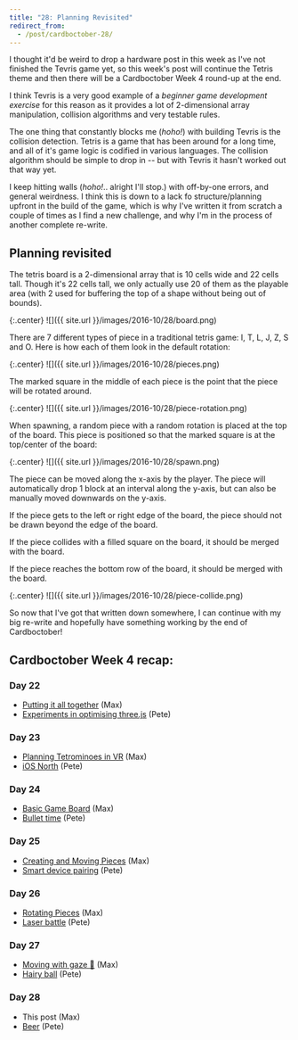 ```yaml
---
title: "28: Planning Revisited"
redirect_from:
  - /post/cardboctober-28/
---
```


I thought it'd be weird to drop a hardware post in this week as I've not finished the Tevris game yet, so this week's post will continue the Tetris theme and then there will be a Cardboctober Week 4 round-up at the end.

<!-- more -->

I think Tevris is a very good example of a _beginner game development exercise_ for this reason as it provides a lot of 2-dimensional array manipulation, collision algorithms and very testable rules.

The one thing that constantly blocks me (_hoho!_) with building Tevris is the collision detection. Tetris is a game that has been around for a long time, and all of it's game logic is codified in various languages. The collision algorithm should be simple to drop in -- but with Tevris it hasn't worked out that way yet.

I keep hitting walls (_hoho!_.. alright I'll stop.) with off-by-one errors, and general weirdness. I think this is down to a lack fo structure/planning upfront in the build of the game, which is why I've written it from scratch a couple of times as I find a new challenge, and why I'm in the process of another complete re-write.

## Planning revisited

The tetris board is a 2-dimensional array that is 10 cells wide and 22 cells tall. Though it's 22 cells tall, we only actually use 20 of them as the playable area (with 2 used for buffering the top of a shape without being out of bounds).

{:.center}
![]({{ site.url }}/images/2016-10/28/board.png)

There are 7 different types of piece in a traditional tetris game: I, T, L, J, Z, S and O. Here is how each of them look in the default rotation:

{:.center}
![]({{ site.url }}/images/2016-10/28/pieces.png)

The marked square in the middle of each piece is the point that the piece will be rotated around.

{:.center}
![]({{ site.url }}/images/2016-10/28/piece-rotation.png)

When spawning, a random piece with a random rotation is placed at the top of the board. This piece is positioned so that the marked square is at the top/center of the board:

{:.center}
![]({{ site.url }}/images/2016-10/28/spawn.png)

The piece can be moved along the x-axis by the player. The piece will automatically drop 1 block at an interval along the y-axis, but can also be manually moved downwards on the y-axis.

If the piece gets to the left or right edge of the board, the piece should not be drawn beyond the edge of the board.

If the piece collides with a filled square on the board, it should be merged with the board.

If the piece reaches the bottom row of the board, it should be merged with the board.

{:.center}
![]({{ site.url }}/images/2016-10/28/piece-collide.png)

So now that I've got that written down somewhere, I can continue with my big re-write and hopefully have something working by the end of Cardboctober!

## Cardboctober Week 4 recap:

### Day 22
- [Putting it all together](https://blog.omgmog.net/post/cardboctober-22/) (Max)
- [Experiments in optimising three.js](https://medium.com/@peterjwest/experiments-in-optimising-three-js-9d934ccabf40) (Pete)

### Day 23
- [Planning Tetrominoes in VR](https://blog.omgmog.net/post/cardboctober-23/) (Max)
- [iOS North](https://cardboctober.xyz/pete/23/) (Pete)

### Day 24
- [Basic Game Board](https://blog.omgmog.net/post/cardboctober-24/) (Max)
- [Bullet time](https://cardboctober.xyz/pete/24/) (Pete)

### Day 25
- [Creating and Moving Pieces](https://blog.omgmog.net/post/cardboctober-25/) (Max)
- [Smart device pairing](https://cardboctober.xyz/pete/25/) (Pete)

### Day 26
- [Rotating Pieces](https://blog.omgmog.net/post/cardboctober-26/) (Max)
- [Laser battle](https://cardboctober.xyz/pete/26/) (Pete)

### Day 27
- [Moving with gaze 💩](https://blog.omgmog.net/post/cardboctober-27/) (Max)
- [Hairy ball](https://cardboctober.xyz/pete/27/) (Pete)

### Day 28
- This post (Max)
- [Beer](https://cardboctober.xyz/pete/28/) (Pete)
